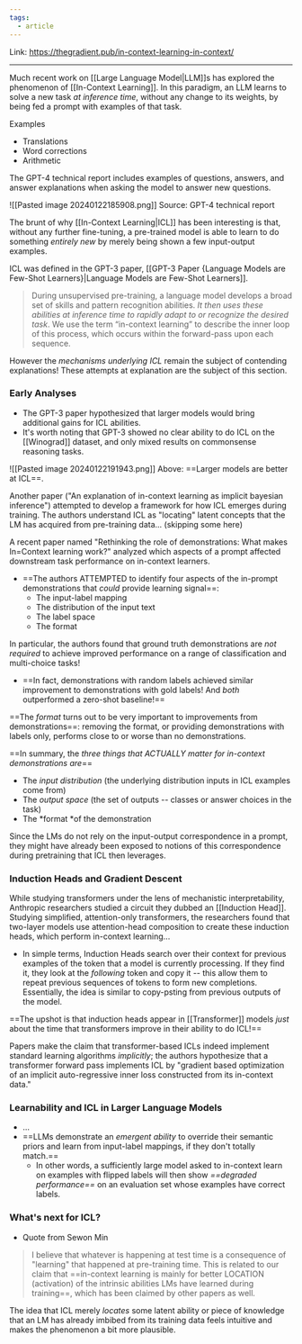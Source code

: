 ```yaml
---
tags:
  - article
---
```


Link: https://thegradient.pub/in-context-learning-in-context/

-------
Much recent work on [[Large Language Model|LLM]]s has explored the phenomenon of [[In-Context Learning]]. In this paradigm, an LLM learns to solve a new task *at inference time*, without any change to its weights, by being fed a prompt with examples of that task.

Examples
- Translations
- Word corrections
- Arithmetic

The GPT-4 technical report includes examples of questions, answers, and answer explanations when asking the model to answer new questions.

![[Pasted image 20240122185908.png]]
Source: GPT-4 technical report

The brunt of why [[In-Context Learning|ICL]] has been interesting is that, without any further fine-tuning, a pre-trained model is able to learn to do something *entirely new* by merely being shown a few input-output examples.

ICL was defined in the GPT-3 paper, [[GPT-3 Paper {Language Models are Few-Shot Learners}|Language Models are Few-Shot Learners]].

> During unsupervised pre-training, a language model develops a broad set of skills and pattern recognition abilities. _It then uses these abilities at inference time to rapidly adapt to or recognize the desired task_. We use the term “in-context learning” to describe the inner loop of this process, which occurs within the forward-pass upon each sequence.

However the *mechanisms underlying ICL* remain the subject of contending explanations! These attempts at explanation are the subject of this section.


### Early Analyses
- The GPT-3 paper hypothesized that larger models would bring additional gains for ICL abilities. 
- It's worth noting that GPT-3 showed no clear ability to do ICL on the [[Winograd]] dataset, and only mixed results on commonsense reasoning tasks.

![[Pasted image 20240122191943.png]]
Above: ==Larger models are better at ICL==.

Another paper ("An explanation of in-context learning as implicit bayesian inference") attempted to develop a framework for how ICL emerges during training. The authors understand ICL as "locating" latent concepts that the LM has acquired from pre-training data... (skipping some here)

A recent paper named "Rethinking the role of demonstrations: What makes In=Context learning work?" analyzed which aspects of a prompt affected downstream task performance on in-context learners.
- ==The authors ATTEMPTED to identify four aspects of the in-prompt demonstrations that *could* provide learning signal==:
	- The input-label mapping
	- The distribution of the input text
	- The label space
	- The format

In particular, the authors found that ground truth demonstrations are *not required* to achieve improved performance on a range of classification and multi-choice tasks!
- ==In fact, demonstrations with random labels achieved similar improvement to demonstrations with gold labels! And *both* outperformed a zero-shot baseline!==

==The *format* turns out to be very important to improvements from demonstrations==: removing the format, or providing demonstrations with labels only, performs close to or worse than no demonstrations.

==In summary, the *three things that ACTUALLY matter for in-context demonstrations are*==
- The *input distribution* (the underlying distribution inputs in ICL examples come from)
- The *output space* (the set of outputs -- classes or answer choices in the task)
- The *format *of the demonstration

Since the LMs do not rely on the input-output correspondence in a prompt, they might have already been exposed to notions of this correspondence during pretraining that ICL then leverages.


### Induction Heads and Gradient Descent

While studying transformers under the lens of mechanistic interpretability, Anthropic researchers studied a circuit they dubbed an [[Induction Head]]. Studying simplified, attention-only transformers, the researchers found that two-layer models use attention-head composition to create these induction heads, which perform in-context learning...
- In simple terms, Induction Heads search over their context for previous examples of the token that a model is currently processing. If they find it, they look at the *following* token and copy it -- this allow them to repeat previous sequences of tokens to form new completions. Essentially, the idea is similar to copy-psting from previous outputs of the model.


==The upshot is that induction heads appear in [[Transformer]] models *just* about the time that transformers improve in their ability to do ICL!==

Papers make the claim that transformer-based ICLs indeed implement standard learning algorithms *implicitly*; the authors hypothesize that a transformer forward pass implements ICL by "gradient based optimization of an implicit auto-regressive inner loss constructed from its in-context data."

### Learnability and ICL in Larger Language Models
- ...
- ==LLMs demonstrate an *emergent ability* to override their semantic priors and learn from input-label mappings, if they don't totally match.==
	- In other words, a sufficiently large model asked to in-context learn on examples with flipped labels will then show *==degraded performance==* on an evaluation set whose examples have correct labels.


### What's next for ICL?
- Quote from Sewon Min
> I believe that whatever is happening at test time is a consequence of "learning" that happened at pre-training time. This is related to our claim that ==in-context learning is mainly for better LOCATION (activation) of the intrinsic abilities LMs have learned during training==, which has been claimed by other papers as well.

The idea that ICL merely *locates* some latent ability or piece of knowledge that an LM has already imbibed from its training data feels intuitive and makes the phenomenon a bit more plausible.





















